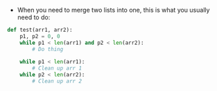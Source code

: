 - When you need to merge two lists into one, this is what you usually need to do:

```python
def test(arr1, arr2):
	p1, p2 = 0, 0
	while p1 < len(arr1) and p2 < len(arr2):
		# Do thing
	
	while p1 < len(arr1):
		# Clean up arr 1
	while p2 < len(arr2):
		# Clean up arr 2
```